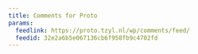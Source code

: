 ```yaml
---
title: Comments for Proto
params:
  feedlink: https://proto.tzyl.nl/wp/comments/feed/
  feedid: 32e2a6b5e067136cb6f958fb9c4702fd
---
```


